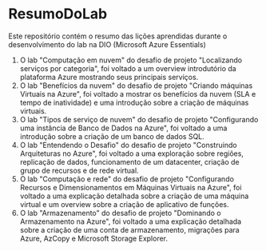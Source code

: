 # ResumoDoLab
Este repositório contém o resumo das lições aprendidas durante o desenvolvimento do lab na DIO (Microsoft Azure Essentials)
1. O lab  "Computação em nuvem" do desafio de projeto "Localizando serviços por categoria", foi voltado a um overview introdutório da plataforma Azure mostrando seus principais serviços.
2. O lab  "Benefícios da nuvem" do desafio de projeto "Criando máquinas Virtuais na Azure", foi voltado a mostrar os benefícios da nuvem (SLA e tempo de inatividade) e uma introdução sobre a criação de máquinas virtuais.
3. O lab  "Tipos de serviço de nuvem" do desafio de projeto "Configurando uma instância de Banco de Dados na Azure", foi voltado a uma introdução sobre a criação de um banco de dados SQL.
4. O lab  "Entendendo o Desafio" do desafio de projeto "Construindo Arquiteturas no Azure", foi voltado a uma exploração sobre regiões, replicação de dados, funcionamento de um datacenter, criação de grupo de recursos e de rede virtual.
5. O lab "Computação e rede" do desafio de projeto "Configurando Recursos e Dimensionamentos em Máquinas Virtuais na Azure", foi voltado a uma explicação detalhada sobre a criação de uma máquina virtual e um overview sobre a criação de aplicativo de funções.
6. O lab "Armazenamento" do desafio de projeto "Dominando o Armazenamento na Azure", foi voltado a uma explicação detalhada sobre a criação de uma conta de armazenamento, migrações para Azure, AzCopy e Microsoft Storage Explorer.  
